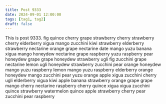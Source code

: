 ```yaml
---
title: Post 9333
date: 2024-09-01 12:00:00
tags: [tag1, tag2]
draft: false
---
```

This is post 9333.
fig
quince
cherry
grape
strawberry
cherry
strawberry
cherry
elderberry
xigua
mango
zucchini
kiwi
strawberry
elderberry
strawberry
nectarine
orange
grape
nectarine
date
mango
yuzu
banana
xigua
mango
honeydew
nectarine
grape
raspberry
yuzu
raspberry
pear
honeydew
grape
grape
honeydew
strawberry
ugli
fig
zucchini
grape
nectarine
lemon
ugli
honeydew
strawberry
zucchini
pear
orange
honeydew
mango
yuzu
raspberry
lemon
mango
yuzu
raspberry
elderberry
orange
honeydew
mango
zucchini
pear
yuzu
orange
apple
xigua
zucchini
cherry
ugli
elderberry
xigua
kiwi
apple
banana
strawberry
orange
grape
grape
mango
cherry
nectarine
raspberry
cherry
quince
xigua
xigua
zucchini
quince
strawberry
watermelon
quince
apple
strawberry
cherry
pear
zucchini
pear
raspberry
